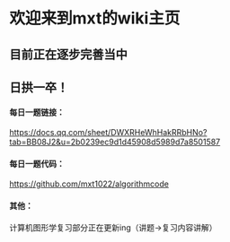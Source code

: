# 欢迎来到mxt的wiki主页

## 目前正在逐步完善当中

## 日拱一卒！

#### 每日一题链接：
https://docs.qq.com/sheet/DWXRHeWhHakRRbHNo?tab=BB08J2&u=2b0239ec9d1d45908d5989d7a8501587

#### 每日一题代码：
https://github.com/mxt1022/algorithmcode

#### 其他：

计算机图形学复习部分正在更新ing（讲题->复习内容讲解）


